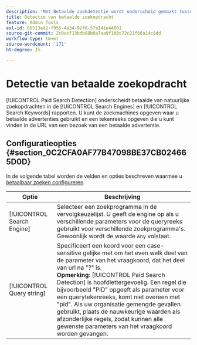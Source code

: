 ```yaml
---
description: 'Met Betaalde zoekdetectie wordt onderscheid gemaakt tussen betalingen en natuurlijke zoekopdrachten in de rapporten Zoekprogramma''s en Trefwoorden zoeken. '
title: Detectie van betaalde zoekopdracht
feature: Admin Tools
exl-id: 6b513ad2-f955-4a34-92f8-57a141e44801
source-git-commit: 2c0aef13bdb88b0a7aa9f100c72c21f66a14c8dd
workflow-type: tm+mt
source-wordcount: '171'
ht-degree: 1%

---
```


# Detectie van betaalde zoekopdracht

[!UICONTROL Paid Search Detection] onderscheidt betaalde van natuurlijke zoekopdrachten in de [!UICONTROL Search Engines] en [!UICONTROL Search Keywords] rapporten. U kunt de zoekmachines opgeven waar u betaalde advertenties gebruikt en een tekenreeks opgeven die u kunt vinden in de URL van een bezoek van een betaalde advertentie.

## Configuratieopties {#section_0C2CFA0AF77B47098BE37CB024665D0D}

In de volgende tabel worden de velden en opties beschreven waarmee u [betaalbaar zoeken configureren](/help/admin/admin/paid-search-detection/t-paid-search-detection.md).

| Optie | Beschrijving |
| --- | --- |
| [!UICONTROL Search Engine] | Selecteer een zoekprogramma in de vervolgkeuzelijst. U geeft de engine op als u verschillende parameters voor de queryreeks gebruikt voor verschillende zoekprogramma&#39;s. Gewoonlijk wordt de waarde `Any` volstaat. |
| [!UICONTROL Query string] | Specificeert een koord voor een case-sensitive gelijke met om het even welk deel van de parameter van het vraagkoord, dat het deel van url na &quot;?&quot; is. <br>**Opmerking**: [!UICONTROL Paid Search Detection] is hoofdlettergevoelig. Een regel die bijvoorbeeld &quot;PID&quot; opgeeft als parameter voor een querytekenreeks, komt niet overeen met &quot;pid&quot;. Als uw organisatie gemengde gevallen gebruikt, plaats de nauwkeurige waarden als afzonderlijke regels, zodat kunnen alle gewenste parameters van het vraagkoord worden gevangen. |
